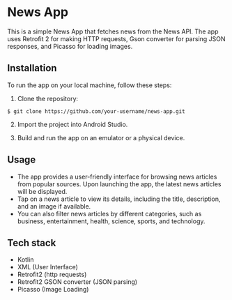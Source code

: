 # News App

This is a simple News App that fetches news from the News API. 
The app uses Retrofit 2 for making HTTP requests,
Gson converter for parsing JSON responses, 
and Picasso for loading images.

## Installation

To run the app on your local machine, follow these steps:

1. Clone the repository:
```
$ git clone https://github.com/your-username/news-app.git
```

2. Import the project into Android Studio.

3. Build and run the app on an emulator or a physical device.

## Usage

- The app provides a user-friendly interface for browsing news
  articles from popular sources. Upon launching the app,
  the latest news articles will be displayed. 
- Tap on a news article to view its details,
  including the title, description, and an image if available. 
- You can also filter news articles by different categories,
  such as business, entertainment, health, science, sports,
  and technology. 

## Tech stack

- Kotlin
- XML (User Interface)
- Retrofit2 (http requests)
- Retrofit2 GSON converter (JSON parsing)
- Picasso (Image Loading)
